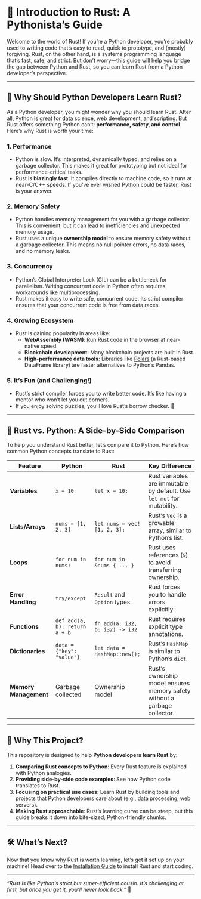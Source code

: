 # 🦀 Introduction to Rust: A Pythonista’s Guide

Welcome to the world of Rust! If you’re a Python developer, you’re probably used to writing code that’s easy to read, quick to prototype, and (mostly) forgiving. Rust, on the other hand, is a systems programming language that’s fast, safe, and strict. But don’t worry—this guide will help you bridge the gap between Python and Rust, so you can learn Rust from a Python developer’s perspective.

---

## 🤔 Why Should Python Developers Learn Rust?

As a Python developer, you might wonder why you should learn Rust. After all, Python is great for data science, web development, and scripting. But Rust offers something Python can’t: **performance, safety, and control**. Here’s why Rust is worth your time:

### 1. **Performance**
- Python is slow. It’s interpreted, dynamically typed, and relies on a garbage collector. This makes it great for prototyping but not ideal for performance-critical tasks.
- Rust is **blazingly fast**. It compiles directly to machine code, so it runs at near-C/C++ speeds. If you’ve ever wished Python could be faster, Rust is your answer.

### 2. **Memory Safety**
- Python handles memory management for you with a garbage collector. This is convenient, but it can lead to inefficiencies and unexpected memory usage.
- Rust uses a unique **ownership model** to ensure memory safety without a garbage collector. This means no null pointer errors, no data races, and no memory leaks.

### 3. **Concurrency**
- Python’s Global Interpreter Lock (GIL) can be a bottleneck for parallelism. Writing concurrent code in Python often requires workarounds like multiprocessing.
- Rust makes it easy to write safe, concurrent code. Its strict compiler ensures that your concurrent code is free from data races.

### 4. **Growing Ecosystem**
- Rust is gaining popularity in areas like:
  - **WebAssembly (WASM)**: Run Rust code in the browser at near-native speed.
  - **Blockchain development**: Many blockchain projects are built in Rust.
  - **High-performance data tools**: Libraries like [Polars](https://www.pola.rs/) (a Rust-based DataFrame library) are faster alternatives to Python’s Pandas.

### 5. **It’s Fun (and Challenging!)**
- Rust’s strict compiler forces you to write better code. It’s like having a mentor who won’t let you cut corners.
- If you enjoy solving puzzles, you’ll love Rust’s borrow checker. 🧩

---

## 🐍 Rust vs. Python: A Side-by-Side Comparison

To help you understand Rust better, let’s compare it to Python. Here’s how common Python concepts translate to Rust:

| Feature              | Python                          | Rust                            | Key Difference                                                                 |
|----------------------|---------------------------------|---------------------------------|--------------------------------------------------------------------------------|
| **Variables**        | `x = 10`                        | `let x = 10;`                   | Rust variables are immutable by default. Use `let mut` for mutability.         |
| **Lists/Arrays**     | `nums = [1, 2, 3]`              | `let nums = vec![1, 2, 3];`     | Rust’s `Vec` is a growable array, similar to Python’s list.                    |
| **Loops**            | `for num in nums:`              | `for num in &nums { ... }`      | Rust uses references (`&`) to avoid transferring ownership.                    |
| **Error Handling**   | `try/except`                    | `Result` and `Option` types     | Rust forces you to handle errors explicitly.                                   |
| **Functions**        | `def add(a, b): return a + b`   | `fn add(a: i32, b: i32) -> i32` | Rust requires explicit type annotations.                                       |
| **Dictionaries**     | `data = {"key": "value"}`       | `let data = HashMap::new();`    | Rust’s `HashMap` is similar to Python’s `dict`.                                |
| **Memory Management**| Garbage collected               | Ownership model                 | Rust’s ownership model ensures memory safety without a garbage collector.      |

---

## 🚀 Why This Project?

This repository is designed to help **Python developers learn Rust** by:
1. **Comparing Rust concepts to Python**: Every Rust feature is explained with Python analogies.
2. **Providing side-by-side code examples**: See how Python code translates to Rust.
3. **Focusing on practical use cases**: Learn Rust by building tools and projects that Python developers care about (e.g., data processing, web servers).
4. **Making Rust approachable**: Rust’s learning curve can be steep, but this guide breaks it down into bite-sized, Python-friendly chunks.

---

## 🛠️ What’s Next?

Now that you know why Rust is worth learning, let’s get it set up on your machine! Head over to the [Installation Guide](./installation-guide.md) to install Rust and start coding.

---

*“Rust is like Python’s strict but super-efficient cousin. It’s challenging at first, but once you get it, you’ll never look back.”* 🦀
